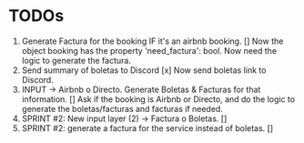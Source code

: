 # TODOs

1. Generate Factura for the booking IF it's an airbnb booking. []
   Now the object booking has the property 'need_factura': bool. Now need the logic
   to generate the factura.
2. Send summary of boletas to Discord [x]
   Now send boletas link to Discord.
3. INPUT -> Airbnb o Directo. Generate Boletas & Facturas for that information. []
   Ask if the booking is Airbnb or Directo, and do the logic to generate the boletas/facturas and facturas if needed.
4. SPRINT #2: New input layer (2) -> Factura o Boletas. []
5. SPRINT #2: generate a factura for the service instead of boletas. []